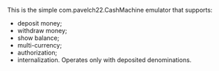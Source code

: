 This is the simple com.pavelch22.CashMachine emulator that supports:
- deposit money;
- withdraw money;
- show balance;
- multi-currency;
- authorization;
- internalization.
Operates only with deposited denominations.

